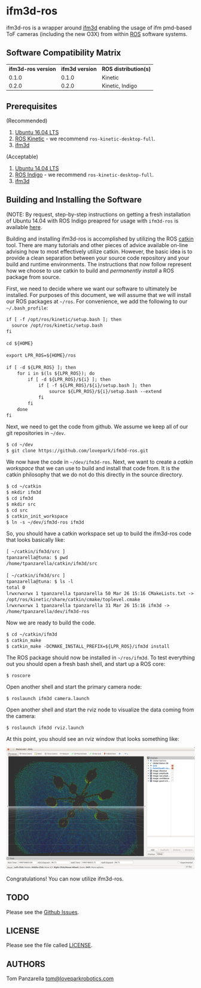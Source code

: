 ifm3d-ros
=========
ifm3d-ros is a wrapper around [ifm3d](https://github.com/lovepark/ifm3d)
enabling the usage of ifm pmd-based ToF cameras (including the new O3X) from
within [ROS](http://ros.org) software systems.

Software Compatibility Matrix
-----------------------------
<table>
  <tr>
    <th>ifm3d-ros version</th>
    <th>ifm3d version</th>
    <th>ROS distribution(s)</th>
  </tr>
  <tr>
    <td>0.1.0</td>
    <td>0.1.0</td>
    <td>Kinetic</td>
  </tr>
  <tr>
    <td>0.2.0</td>
    <td>0.2.0</td>
    <td>Kinetic, Indigo</td>
  </tr>
</table>

Prerequisites
-------------

(Recommended)

1. [Ubuntu 16.04 LTS](http://www.ubuntu.com)
2. [ROS Kinetic](http://www.ros.org/install) - we recommend `ros-kinetic-desktop-full`.
3. [ifm3d](https://github.com/lovepark/ifm3d)

(Acceptable)

1. [Ubuntu 14.04 LTS](http://www.ubuntu.com)
2. [ROS Indigo](http://wiki.ros.org/indigo/Installation) - we recommend `ros-kinetic-desktop-full`.
3. [ifm3d](https://github.com/lovepark/ifm3d)

Building and Installing the Software
------------------------------------
(NOTE: By request, step-by-step instructions on getting a fresh installation of
Ubuntu 14.04 with ROS Indigo preapred for usage with `ifm3d-ros` is available
[here](doc/indigo.md).

Building and installing ifm3d-ros is accomplished by utilizing the ROS
[catkin](http://wiki.ros.org/catkin) tool. There are many tutorials and other
pieces of advice available on-line advising how to most effectively utilize
catkin. However, the basic idea is to provide a clean separation between your
source code repository and your build and runtime environments. The
instructions that now follow represent how we choose to use catkin to build and
_permanently install_ a ROS package from source.

First, we need to decide where we want our software to ultimately be
installed. For purposes of this document, we will assume that we will install
our ROS packages at `~/ros`. For convenience, we add the following to our
`~/.bash_profile`:

```
if [ -f /opt/ros/kinetic/setup.bash ]; then
  source /opt/ros/kinetic/setup.bash
fi

cd ${HOME}

export LPR_ROS=${HOME}/ros

if [ -d ${LPR_ROS} ]; then
    for i in $(ls ${LPR_ROS}); do
        if [ -d ${LPR_ROS}/${i} ]; then
            if [ -f ${LPR_ROS}/${i}/setup.bash ]; then
                source ${LPR_ROS}/${i}/setup.bash --extend
            fi
        fi
    done
fi
```

Next, we need to get the code from github. We assume we keep all of our git
repositories in `~/dev`.

```
$ cd ~/dev
$ git clone https://github.com/lovepark/ifm3d-ros.git
```

We now have the code in `~/dev/ifm3d-ros`. Next, we want to create a _catkin
workspace_ that we can use to build and install that code from. It is the
catkin philosophy that we do not do this directly in the source directory.

```
$ cd ~/catkin
$ mkdir ifm3d
$ cd ifm3d
$ mkdir src
$ cd src
$ catkin_init_workspace
$ ln -s ~/dev/ifm3d-ros ifm3d
```

So, you should have a catkin workspace set up to build the ifm3d-ros code that
looks basically like:

```
[ ~/catkin/ifm3d/src ]
tpanzarella@tuna: $ pwd
/home/tpanzarella/catkin/ifm3d/src

[ ~/catkin/ifm3d/src ]
tpanzarella@tuna: $ ls -l
total 0
lrwxrwxrwx 1 tpanzarella tpanzarella 50 Mar 26 15:16 CMakeLists.txt -> /opt/ros/kinetic/share/catkin/cmake/toplevel.cmake
lrwxrwxrwx 1 tpanzarella tpanzarella 31 Mar 26 15:16 ifm3d -> /home/tpanzarella/dev/ifm3d-ros
```

Now we are ready to build the code.

```
$ cd ~/catkin/ifm3d
$ catkin_make
$ catkin_make -DCMAKE_INSTALL_PREFIX=${LPR_ROS}/ifm3d install
```

The ROS package should now be installed in `~/ros/ifm3d`. To test everything
out you should open a fresh bash shell, and start up a ROS core:

    $ roscore

Open another shell and start the primary camera node:

    $ roslaunch ifm3d camera.launch

Open another shell and start the rviz node to visualize the data coming from
the camera:

    $ roslaunch ifm3d rviz.launch

At this point, you should see an rviz window that looks something like:

![rviz1](doc/figures/rviz_sample.png)

Congratulations! You can now utilize ifm3d-ros.

TODO
----

Please see the [Github Issues](https://github.com/lovepark/ifm3d-ros/issues).

LICENSE
-------

Please see the file called [LICENSE](LICENSE).

AUTHORS
-------

Tom Panzarella <tom@loveparkrobotics.com>
